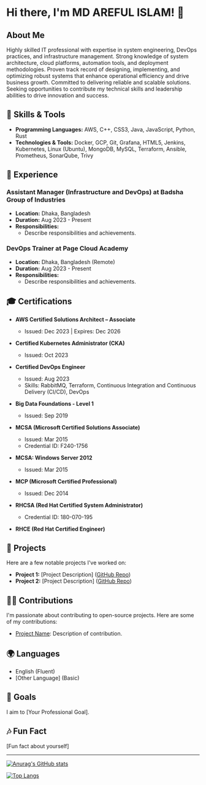 # Hi there, I'm MD AREFUL ISLAM! 👋

## About Me

Highly skilled IT professional with expertise in system engineering, DevOps practices, and infrastructure management. Strong knowledge of system architecture, cloud platforms, automation tools, and deployment methodologies. Proven track record of designing, implementing, and optimizing robust systems that enhance operational efficiency and drive business growth. Committed to delivering reliable and scalable solutions. Seeking opportunities to contribute my technical skills and leadership abilities to drive innovation and success.

## 🔧 Skills & Tools

- **Programming Languages:** AWS, C++, CSS3, Java, JavaScript, Python, Rust
- **Technologies & Tools:** Docker, GCP, Git, Grafana, HTML5, Jenkins, Kubernetes, Linux (Ubuntu), MongoDB, MySQL, Terraform, Ansible, Prometheus, SonarQube, Trivy

## 💼 Experience

### Assistant Manager (Infrastructure and DevOps) at Badsha Group of Industries
- **Location:** Dhaka, Bangladesh
- **Duration:** Aug 2023 - Present
- **Responsibilities:**
  - Describe responsibilities and achievements.

### DevOps Trainer at Page Cloud Academy
- **Location:** Dhaka, Bangladesh (Remote)
- **Duration:** Aug 2023 - Present
- **Responsibilities:**
  - Describe responsibilities and achievements.

## 🎓 Certifications

- **AWS Certified Solutions Architect – Associate**
  - Issued: Dec 2023 | Expires: Dec 2026

- **Certified Kubernetes Administrator (CKA)**
  - Issued: Oct 2023

- **Certified DevOps Engineer**
  - Issued: Aug 2023
  - Skills: RabbitMQ, Terraform, Continuous Integration and Continuous Delivery (CI/CD), DevOps

- **Big Data Foundations - Level 1**
  - Issued: Sep 2019

- **MCSA (Microsoft Certified Solutions Associate)**
  - Issued: Mar 2015
  - Credential ID: F240-1756

- **MCSA: Windows Server 2012**
  - Issued: Mar 2015

- **MCP (Microsoft Certified Professional)**
  - Issued: Dec 2014

- **RHCSA (Red Hat Certified System Administrator)**
  - Credential ID: 180-070-195

- **RHCE (Red Hat Certified Engineer)**

## 🚀 Projects

Here are a few notable projects I've worked on:

- **Project 1:** [Project Description] ([GitHub Repo](Link))
- **Project 2:** [Project Description] ([GitHub Repo](Link))

## 👯‍♀️ Contributions

I'm passionate about contributing to open-source projects. Here are some of my contributions:

- [Project Name](Link): Description of contribution.

## 🌍 Languages

- English (Fluent)
- [Other Language] (Basic)

## 🎯 Goals

I aim to [Your Professional Goal].

## 🎶 Fun Fact

[Fun fact about yourself]

---

[![Anurag's GitHub stats](https://github-readme-stats.vercel.app/api?username=your_username&show_icons=true&theme=radical)](https://github.com/anuraghazra/github-readme-stats)

[![Top Langs](https://github-readme-stats.vercel.app/api/top-langs/?username=your_username&layout=compact)](https://github.com/anuraghazra/github-readme-stats)

